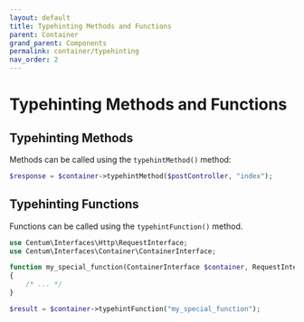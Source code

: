```yaml
---
layout: default
title: Typehinting Methods and Functions
parent: Container
grand_parent: Components
permalink: container/typehinting
nav_order: 2
---
```




# Typehinting Methods and Functions

## Typehinting Methods

Methods can be called using the `typehintMethod()` method:

```php
$response = $container->typehintMethod($postController, "index");
```


## Typehinting Functions

Functions can be called using the `typehintFunction()` method.

```php
use Centum\Interfaces\Http\RequestInterface;
use Centum\Interfaces\Container\ContainerInterface;

function my_special_function(ContainerInterface $container, RequestInterface $request)
{
    /* ... */
}

$result = $container->typehintFunction("my_special_function");
```
